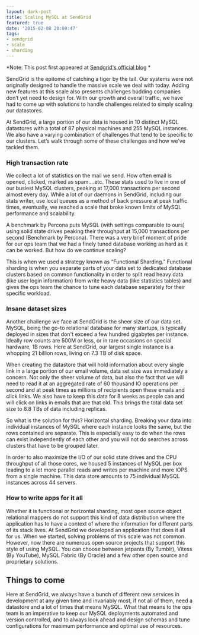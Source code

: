 ```yaml
---
layout: dark-post
title: Scaling MySQL at SendGrid
featured: true
date: '2015-02-08 20:09:47'
tags:
- sendgrid
- scale
- sharding
---
```


*Note: This post first appeared at [Sendgrid's official blog](https://sendgrid.com/blog/scaling-mysql-at-sendgrid/) *

SendGrid is the epitome of catching a tiger by the tail. Our systems were not originally designed to handle the massive scale we deal with today. Adding new features at this scale also presents challenges budding companies don’t yet need to design for. With our growth and overall traffic, we have had to come up with solutions to handle challenges related to simply scaling our datastores.

At SendGrid, a large portion of our data is housed in 10 distinct MySQL datastores with a total of 87 physical machines and 255 MySQL instances. We also have a varying combination of challenges that tend to be specific to our clusters. Let’s walk through some of these challenges and how we've tackled them.

### High transaction rate

We collect a lot of statistics on the mail we send. How often email is opened, clicked, marked as spam....etc. These stats used to live in one of our busiest MySQL clusters, peaking at 17,000 transactions per second almost every day. While a lot of our daemons in SendGrid, including our stats writer, use local queues as a method of back pressure at peak traffic times, eventually, we reached a scale that broke known limits of MySQL performance and scalability.  

A benchmark by Percona puts MySQL (with settings comparable to ours) using solid state drives peaking their throughput at 15,000 transactions per second (Benchmark by Percona). There was a very brief moment of pride for our ops team that we had a finely tuned database working as hard as it can be worked. But how do we continue scaling?

This is when we used a strategy known as “Functional Sharding.”  Functional sharding is when you separate parts of your data set to dedicated database clusters based on common functionality in order to split read heavy data (like user login information) from write heavy data (like statistics tables) and gives the ops team the chance to tune each database separately for their specific workload.

### Insane dataset sizes

Another challenge we face at SendGrid is the sheer size of our data set. MySQL, being the go-to relational database for many startups, is typically deployed in sizes that don't exceed a few hundred gigabytes per instance. Ideally row counts are 500M or less, or in rare occasions on special hardware, 1B rows. Here at SendGrid, our largest single instance is a whopping 21 billion rows, living on 7.3 TB of disk space.

When creating the datastore that will hold information about every single link in a large portion of our email volume, data set size was immediately a concern. Not only the sheer volume of data, but also the fact that we will need to read it at an aggregated rate of 60 thousand IO operations per second and at peak times as millions of recipients open these emails and click links. We also have to keep this data for 8 weeks as people can and will click on links in emails that are that old. This brings the total data set size to 8.8 TBs of data including replicas.

So what is the solution for this? Horizontal sharding. Breaking your data into individual instances of MySQL where each instance looks the same, but the rows contained are separate. This is especially easy to do when the rows can exist independently of each other and you will not do searches across clusters that have to be grouped later.

In order to also maximize the I/O of our solid state drives and the CPU throughput of all those cores, we housed 5 instances of MySQL per box leading to a lot more parallel reads and writes per machine and more IOPS from a single machine. This data store amounts to 75 individual MySQL instances across 44 servers.

### How to write apps for it all

Whether it is functional or horizontal sharding, most open source object relational mappers do not support this kind of data distribution where the application has to have a context of where the information for different parts of its stack lives. At SendGrid we developed an application that does it all for us. When we started, solving problems of this scale was not common. However, now there are numerous open source projects that support this style of using MySQL. You can choose between jetpants (By Tumblr), Vitess (By YouTube), MySQL Fabric (By Oracle) and a few other open source and proprietary solutions.

## Things to come

Here at SendGrid, we always have a bunch of different new services in development at any given time and invariably most, if not all of them, need a datastore and a lot of times that means MySQL. What that means to the ops team is an imperative to keep our MySQL deployments automated and version controlled, and to always look ahead and design schemas and tune configurations for maximum performance and optimal use of resources.
